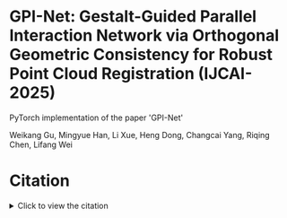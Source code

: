 # GPI-Net: Gestalt-Guided Parallel Interaction Network via Orthogonal Geometric Consistency for Robust Point Cloud Registration (IJCAI-2025)
PyTorch implementation of the paper 'GPI-Net'

Weikang Gu, Mingyue Han, Li Xue, Heng Dong, Changcai Yang, Riqing Chen, Lifang Wei

# Citation
<details>
  <summary>Click to view the citation</summary>

  ```bibtex
  @inproceedings{ijcai2025p118,
      title     = {{GPI}-{Net}: {Gestalt}-{Guided} {Parallel} {Interaction} {Network} {via} {Orthogonal} {Geometric} {Consistency} for {Robust} {Point} {Cloud} {Registration}},
      author    = {Gu, Weikang and Han, Mingyue and Xue, Li and Dong, Heng and Yang, Changcai and Chen, Riqing and Wei, Lifang},
      booktitle = {Proceedings of the Thirty-Fourth International Joint Conference on
      Artificial Intelligence, {IJCAI-25}},
      pages     = {1053--1061},
      year      = {2025},
      doi       = {10.24963/ijcai.2025/118},
  }
